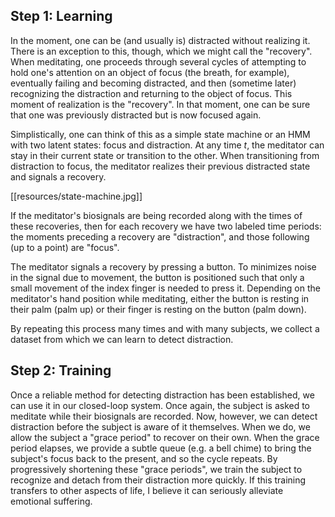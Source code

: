 ## Step 1: Learning
In the moment, one can be (and usually is) distracted without realizing it. There is an exception to this, though, which we might call the "recovery". When meditating, one proceeds through several cycles of attempting to hold one's attention on an object of focus (the breath, for example), eventually failing and becoming distracted, and then (sometime later) recognizing the distraction and returning to the object of focus. This moment of realization is the "recovery". In that moment, one can be sure that one was previously distracted but is now focused again.

Simplistically, one can think of this as a simple state machine or an HMM with two latent states: focus and distraction. At any time _t_, the meditator can stay in their current state or transition to the other. When transitioning from distraction to focus, the meditator realizes their previous distracted state and signals a recovery.

[[resources/state-machine.jpg]]

If the meditator's biosignals are being recorded along with the times of these recoveries, then for each recovery we have two labeled time periods: the moments preceding a recovery are "distraction", and those following (up to a point) are "focus". 

The meditator signals a recovery by pressing a button. To minimizes noise in the signal due to movement, the button is positioned such that only a small movement of the index finger is needed to press it. Depending on the meditator's hand position while meditating, either the button is resting in their palm (palm up) or their finger is resting on the button (palm down).

By repeating this process many times and with many subjects, we collect a dataset from which we can learn to detect distraction.

## Step 2: Training
Once a reliable method for detecting distraction has been established, we can use it in our closed-loop system. Once again, the subject is asked to meditate while their biosignals are recorded. Now, however, we can detect distraction before the subject is aware of it themselves. When we do, we allow the subject a "grace period" to recover on their own. When the grace period elapses, we provide a subtle queue (e.g. a bell chime) to bring the subject's focus back to the present, and so the cycle repeats. By progressively shortening these "grace periods", we train the subject to recognize and detach from their distraction more quickly. If this training transfers to other aspects of life, I believe it can seriously alleviate emotional suffering.
